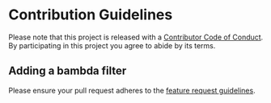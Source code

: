 # Contribution Guidelines

Please note that this project is released with a [Contributor Code of Conduct](CODE_OF_CONDUCT.md). By participating in this project you agree to abide by its terms.

## Adding a bambda filter

Please ensure your pull request adheres to the [feature request guidelines](./github/feature_request.md).
